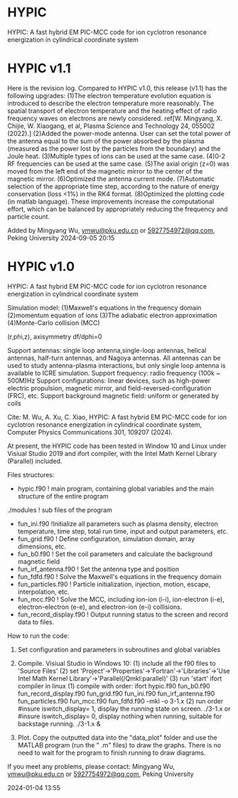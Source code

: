 # HYPIC
HYPIC: A fast hybrid EM PIC-MCC code for ion cyclotron resonance energization in cylindrical coordinate system

# HYPIC v1.1
Here is the revision log.
Compared to HYPIC v1.0, this release (v1.1) has the following upgrades:
(1)The electron temperature evolution equation is introduced to describe the electron temperature more reasonably. 
The spatial transport of electron temperature and the heating effect of radio frequency waves on electrons are newly considered.
ref[W. Mingyang, X. Chijie, W. Xiaogang, et al, Plasma Science and Technology 24, 055002 (2022).]
(2)Added the power-mode antenna. User can set the total power of the antenna equal to the sum of the power 
absorbed by the plasma (measured as the power lost by the particles from the boundary) and the Joule heat.
(3)Multiple types of ions can be used at the same case.
(4)0-2 RF frequencies can be used at the same case.
(5)The axial origin (z=0) was moved from the left end of the magnetic mirror to the center of the magnetic mirror.
(6)Optimized the antenna current mode.
(7)Automatic selection of the appropriate time step, according to the nature of energy conservation (loss <1%) in the RK4 format.
(8)Optimized the plotting code (in matlab language).
These improvements increase the computational effort, which can be balanced by appropriately reducing the frequency and particle count.

Added by Mingyang Wu, ymwu@pku.edu.cn or 5927754972@qq.com, Peking University
2024-09-05 20:15


# HYPIC v1.0
HYPIC: A fast hybrid EM PIC-MCC code for ion cyclotron resonance energization in cylindrical coordinate system

Simulation model: 
(1)Maxwell's equations in the frequency domain
(2)momentum equation of ions
(3)The adiabatic electron approximation
(4)Monte-Carlo collision (MCC)

(r,phi,z), axisymmetry df/dphi=0

Support antennas: single loop antenna,single-loop antennas, helical antennas, half-turn antennas, and Nagoya antennas.
 All antennas can be used to study antenna-plasma interactions, but only single loop antenna is available to ICRE simulation.
Support frequency: radio frequency (100k ~ 500M)Hz
Support configurations: linear devices, such as high-power electric propulsion, magnetic mirror, and field-reversed-configuration (FRC), etc.
Support background magnetic field: uniform or generated by coils

Cite: M. Wu, A. Xu, C. Xiao, HYPIC: A fast hybrid EM PIC-MCC code for ion cyclotron resonance energization in cylindrical coordinate system, 
Computer Physics Communications 301, 109207 (2024).

At present, the HYPIC code has been tested in Window 10 and Linux under Visiual Studio 2019 and ifort compiler, with the Intel Math Kernel Library (Parallel) included.

Files structures:

- hypic.f90    ! main program, containing global variables and the main structure of the entire program

./modules         ! sub files of the program
  - fun_ini.f90   !Initialize all parameters such as plasma density, electron temperature, time step, total run time, input and output parameters, etc. 
  - fun_grid.f90 ! Define configuration, simulation domain, array dimensions, etc.
  - fun_b0.f90   ! Set the coil parameters and calculate the background magnetic field
  - fun_irf_antenna.f90 ! Set the antenna type and position
  - fun_fdfd.f90 ! Solve the Maxwell's equations in the frequency domain
  - fun_particles.f90 ! Particle initialization, injection, motion, escape, interpolation, etc.
  - fun_mcc.f90  ! Solve the MCC, including ion-ion (i-i), ion-electron (i-e), electron-electron (e-e), and electron-ion (e-i) collisions.
  - fun_record_display.f90 ! Output running status to the screen and record data to files.


How to run the code:
1. Set configuration and parameters in subroutines and global variables

2. Compile.
   Visiual Studio in Windows 10:
     (1) include all the f90 files to 'Source Files'
     (2) set 'Project'->'Properties'->'Fortran'->'Libraries'->'Use Intel Math Kernel Library'->'Parallel(/Qmkl:parallel)'
     (3) run 'start'
   ifort compiler in linux
     (1) compile with order: 
	     ifort hypic.f90 fun_b0.f90 fun_record_display.f90 fun_grid.f90 fun_ini.f90 fun_irf_antenna.f90 fun_particles.f90 fun_mcc.f90 fun_fdfd.f90 -mkl -o 3-1.x
     (2) run order
	     #insure iswitch_display=  1, display the running state on screen.
	     ./3-1.x
		 or
		 #insure iswitch_display=  0, display nothing when running, suitable for backstage running.
		 ./3-1.x & 
	 
3. Plot. Copy the outputted data into the "data_plot" folder and use the MATLAB program (run the " .m" files) to draw the graphs.
 There is no need to wait for the program to finish running to draw diagrams.


If you meet any problems, please contact:
Mingyang Wu, ymwu@pku.edu.cn or 5927754972@qq.com, Peking University

2024-01-04 13:55


